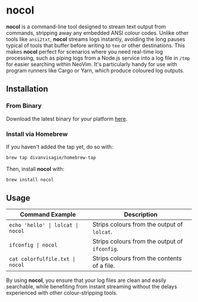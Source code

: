 # nocol

**nocol** is a command-line tool designed to stream text output from commands, stripping away any embedded ANSI colour codes. Unlike other tools like `ansi2txt`, **nocol** streams logs instantly, avoiding the long pauses typical of tools that buffer before writing to `tee` or other destinations. This makes **nocol** perfect for scenarios where you need real-time log processing, such as piping logs from a Node.js service into a log file in `/tmp` for easier searching within NeoVim. It's particularly handy for use with program runners like Cargo or Yarn, which produce coloured log outputs.

## Installation

### From Binary

Download the latest binary for your platform [here](https://github.com/divanvisagie/nocol/releases).

### Install via Homebrew

If you haven't added the tap yet, do so with:
```sh
brew tap divanvisagie/homebrew-tap
```

Then, install **nocol** with:
```sh
brew install nocol
```

## Usage

| Command Example                 | Description                                        |
|---------------------------------|----------------------------------------------------|
| `echo 'hello' \| lolcat \| nocol` | Strips colours from the output of `lolcat`.       |
| `ifconfig \| nocol`             | Strips colours from the output of `ifconfig`.      |
| `cat colorfulfile.txt \| nocol` | Strips colours from the contents of a file.        |

By using **nocol**, you ensure that your log files are clean and easily searchable, while benefiting from instant streaming without the delays experienced with other colour-stripping tools.

